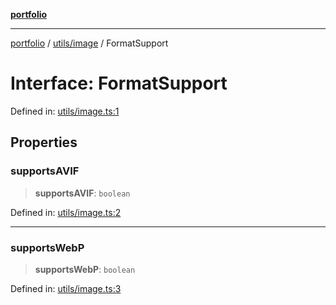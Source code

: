 [**portfolio**](../../../README.md)

***

[portfolio](../../../modules.md) / [utils/image](../README.md) / FormatSupport

# Interface: FormatSupport

Defined in: [utils/image.ts:1](https://github.com/tnorlund/Portfolio/blob/3ebfe498ba2c0f23e09d3a35170b3d9043711fe2/portfolio/utils/image.ts#L1)

## Properties

### supportsAVIF

> **supportsAVIF**: `boolean`

Defined in: [utils/image.ts:2](https://github.com/tnorlund/Portfolio/blob/3ebfe498ba2c0f23e09d3a35170b3d9043711fe2/portfolio/utils/image.ts#L2)

***

### supportsWebP

> **supportsWebP**: `boolean`

Defined in: [utils/image.ts:3](https://github.com/tnorlund/Portfolio/blob/3ebfe498ba2c0f23e09d3a35170b3d9043711fe2/portfolio/utils/image.ts#L3)
